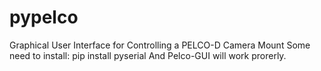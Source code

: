 # pypelco
Graphical User Interface for Controlling a PELCO-D Camera Mount
Some need to install:
pip install pyserial
And Pelco-GUI will work prorerly.  
